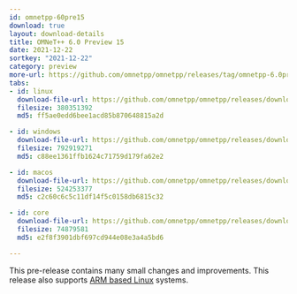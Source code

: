 ```yaml
---
id: omnetpp-60pre15
download: true
layout: download-details
title: OMNeT++ 6.0 Preview 15
date: 2021-12-22
sortkey: "2021-12-22"
category: preview
more-url: https://github.com/omnetpp/omnetpp/releases/tag/omnetpp-6.0pre15
tabs:
- id: linux
  download-file-url: https://github.com/omnetpp/omnetpp/releases/download/omnetpp-6.0pre15/omnetpp-6.0pre15-linux-x86_64.tgz
  filesize: 380351392
  md5: ff5ae0edd6bee1acd85b870648815a2d

- id: windows
  download-file-url: https://github.com/omnetpp/omnetpp/releases/download/omnetpp-6.0pre15/omnetpp-6.0pre15-windows-x86_64.zip
  filesize: 792919271
  md5: c88ee1361ffb1624c71759d179fa62e2

- id: macos
  download-file-url: https://github.com/omnetpp/omnetpp/releases/download/omnetpp-6.0pre15/omnetpp-6.0pre15-macos-x86_64.tgz
  filesize: 524253377
  md5: c2c60c6c5c11df14f5c0158db6815c32

- id: core
  download-file-url: https://github.com/omnetpp/omnetpp/releases/download/omnetpp-6.0pre15/omnetpp-6.0pre15-core.tgz
  filesize: 74879581
  md5: e2f8f3901dbf697cd944e08e3a4a5bd6

---
```


This pre-release contains many small changes and improvements. This release also
supports [ARM based Linux](https://github.com/omnetpp/omnetpp/releases/download/omnetpp-6.0pre15/omnetpp-6.0pre15-linux-aarch64.tgz) systems. 

